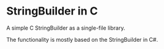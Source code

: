 # StringBuilder in C
A simple C StringBuilder as a single-file library.

The functionality is mostly based on the StringBuilder in C#.
